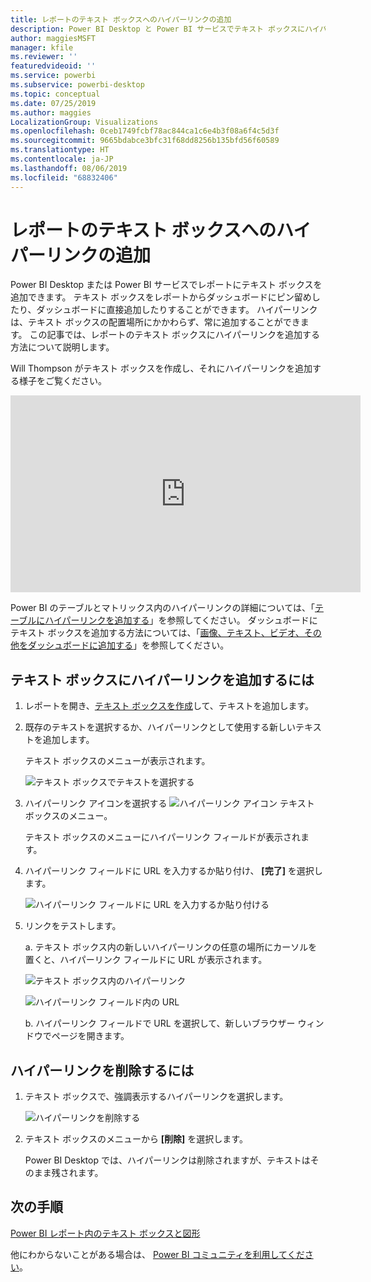 ```yaml
---
title: レポートのテキスト ボックスへのハイパーリンクの追加
description: Power BI Desktop と Power BI サービスでテキスト ボックスにハイパーリンクを追加する
author: maggiesMSFT
manager: kfile
ms.reviewer: ''
featuredvideoid: ''
ms.service: powerbi
ms.subservice: powerbi-desktop
ms.topic: conceptual
ms.date: 07/25/2019
ms.author: maggies
LocalizationGroup: Visualizations
ms.openlocfilehash: 0ceb1749fcbf78ac844ca1c6e4b3f08a6f4c5d3f
ms.sourcegitcommit: 9665bdabce3bfc31f68dd8256b135bfd56f60589
ms.translationtype: HT
ms.contentlocale: ja-JP
ms.lasthandoff: 08/06/2019
ms.locfileid: "68832406"
---
```

# <a name="add-a-hyperlink-to-a-text-box-in-a-report"></a>レポートのテキスト ボックスへのハイパーリンクの追加
Power BI Desktop または Power BI サービスでレポートにテキスト ボックスを追加できます。 テキスト ボックスをレポートからダッシュボードにピン留めしたり、ダッシュボードに直接追加したりすることができます。 ハイパーリンクは、テキスト ボックスの配置場所にかかわらず、常に追加することができます。 この記事では、レポートのテキスト ボックスにハイパーリンクを追加する方法について説明します。 


Will Thompson がテキスト ボックスを作成し、それにハイパーリンクを追加する様子をご覧ください。 

<iframe width="560" height="315" src="https://www.youtube.com/embed/_3q6VEBhGew#t=0m55s" frameborder="0" allowfullscreen></iframe>

Power BI のテーブルとマトリックス内のハイパーリンクの詳細については、「[テーブルにハイパーリンクを追加する](power-bi-hyperlinks-in-tables.md)」を参照してください。 ダッシュボードにテキスト ボックスを追加する方法については、「[画像、テキスト、ビデオ、その他をダッシュボードに追加する](service-dashboard-add-widget.md)」を参照してください。 

## <a name="to-add-a-hyperlink-to-a-text-box"></a>テキスト ボックスにハイパーリンクを追加するには
1. レポートを開き、[テキスト ボックスを作成](power-bi-reports-add-text-and-shapes.md)して、テキストを追加します。 
2. 既存のテキストを選択するか、ハイパーリンクとして使用する新しいテキストを追加します。 

   テキスト ボックスのメニューが表示されます。
   
   ![テキスト ボックスでテキストを選択する](media/service-add-hyperlink-to-text-box/power-bi-hyperlink-new.png)
3. ハイパーリンク アイコンを選択する ![ハイパーリンク アイコン](media/service-add-hyperlink-to-text-box/power-bi-hyperlink-icon.png) テキスト ボックスのメニュー。

   テキスト ボックスのメニューにハイパーリンク フィールドが表示されます。

4. ハイパーリンク フィールドに URL を入力するか貼り付け、 **[完了]** を選択します。
   
   ![ハイパーリンク フィールドに URL を入力するか貼り付ける](media/service-add-hyperlink-to-text-box/power-bi-add-link.png)
5. リンクをテストします。  

   a. テキスト ボックス内の新しいハイパーリンクの任意の場所にカーソルを置くと、ハイパーリンク フィールドに URL が表示されます。  
     
      ![テキスト ボックス内のハイパーリンク](media/service-add-hyperlink-to-text-box/power-bi-test-link.png)
   
      ![ハイパーリンク フィールド内の URL](media/service-add-hyperlink-to-text-box/power-bi-hyperlink-edit.png)

   b. ハイパーリンク フィールドで URL を選択して、新しいブラウザー ウィンドウでページを開きます。

## <a name="to-remove-the-hyperlink"></a>ハイパーリンクを削除するには
1. テキスト ボックスで、強調表示するハイパーリンクを選択します。
   
     ![ハイパーリンクを削除する](media/service-add-hyperlink-to-text-box/power-bi-hyperlink-remove.png)
2. テキスト ボックスのメニューから **[削除]** を選択します。 

   Power BI Desktop では、ハイパーリンクは削除されますが、テキストはそのまま残されます。

## <a name="next-steps"></a>次の手順
[Power BI レポート内のテキスト ボックスと図形](power-bi-reports-add-text-and-shapes.md)

他にわからないことがある場合は、 [Power BI コミュニティを利用してください](http://community.powerbi.com/)。

